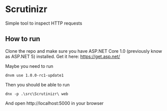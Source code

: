 # Scrutinizr
Simple tool to inspect HTTP requests

## How to run

Clone the repo and make sure you have ASP.NET Core 1.0 (previously know as ASP.NET 5) installed. Get it here: https://get.asp.net/

Maybe you need to run
```
dnvm use 1.0.0-rc1-update1
```
Then you should be able to run
```
dnx -p .\src\Scrutinizr\ web
```
And open http://localhost:5000 in your browser
